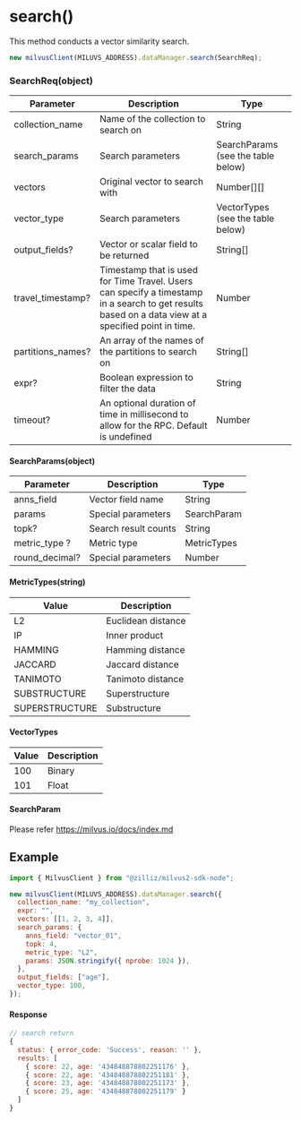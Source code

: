 # search()

This method conducts a vector similarity search.

```javascript
new milvusClient(MILUVS_ADDRESS).dataManager.search(SearchReq);
```

### SearchReq(object)

| Parameter         | Description                                                                                                                                         | Type                               |
| ----------------- | --------------------------------------------------------------------------------------------------------------------------------------------------- | ---------------------------------- |
| collection_name   | Name of the collection to search on                                                                                                                 | String                             |
| search_params     | Search parameters                                                                                                                                   | SearchParams (see the table below) |
| vectors           | Original vector to search with                                                                                                                      | Number[][]                         |
| vector_type       | Search parameters                                                                                                                                   | VectorTypes (see the table below)  |
| output_fields?    | Vector or scalar field to be returned                                                                                                               | String[]                           |
| travel_timestamp? | Timestamp that is used for Time Travel. Users can specify a timestamp in a search to get results based on a data view at a specified point in time. | Number                             |
| partitions_names? | An array of the names of the partitions to search on                                                                                                | String[]                           |
| expr?             | Boolean expression to filter the data                                                                                                               | String                             |
| timeout?          | An optional duration of time in millisecond to allow for the RPC. Default is undefined                                                              | Number                             |

#### SearchParams(object)

| Parameter      | Description          | Type        |
| -------------- | -------------------- | ----------- |
| anns_field     | Vector field name    | String      |
| params         | Special parameters   | SearchParam |
| topk?          | Search result counts | String      |
| metric_type ?  | Metric type          | MetricTypes |
| round_decimal? | Special parameters   | Number      |

#### MetricTypes(string)

| Value          | Description        |
| -------------- | ------------------ |
| L2             | Euclidean distance |
| IP             | Inner product      |
| HAMMING        | Hamming distance   |
| JACCARD        | Jaccard distance   |
| TANIMOTO       | Tanimoto distance  |
| SUBSTRUCTURE   | Superstructure     |
| SUPERSTRUCTURE | Substructure       |

#### VectorTypes

| Value | Description |
| ----- | ----------- |
| 100   | Binary      |
| 101   | Float       |

#### SearchParam

Please refer https://milvus.io/docs/index.md

## Example

```javascript
import { MilvusClient } from "@zilliz/milvus2-sdk-node";

new milvusClient(MILUVS_ADDRESS).dataManager.search({
  collection_name: "my_collection",
  expr: "",
  vectors: [[1, 2, 3, 4]],
  search_params: {
    anns_field: "vector_01",
    topk: 4,
    metric_type: "L2",
    params: JSON.stringify({ nprobe: 1024 }),
  },
  output_fields: ["age"],
  vector_type: 100,
});
```

#### Response

```javascript
// search return
{
  status: { error_code: 'Success', reason: '' },
  results: [
    { score: 22, age: '434848878802251176' },
    { score: 22, age: '434848878802251181' },
    { score: 23, age: '434848878802251173' },
    { score: 25, age: '434848878802251179' }
  ]
}
```
